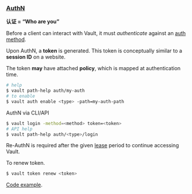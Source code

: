 ### [AuthN](https://developer.hashicorp.com/vault/docs/concepts/auth)

**认证 = “Who are you”**

Before a client can interact with Vault, it must *authenticate* against an [auth method](https://developer.hashicorp.com/vault/docs/auth).

Upon AuthN, a **token** is generated. This token is conceptually similar to a **session ID** on a website.

The token **may** have attached **policy**, which is mapped at authentication time.

```bash
# help
$ vault path-help auth/my-auth
# to enable
$ vault auth enable <type> -path=my-auth-path
```

AuthN via CLI/API

```bash
$ vault login -method=<method> token=<token>
# API help
$ vault path-help auth/<type>/login
```

Re-AuthN is required after the given [lease](https://developer.hashicorp.com/vault/docs/concepts/lease) period to continue accessing Vault.

To renew token.

```bash
$ vault token renew <token>
```

[Code example](https://developer.hashicorp.com/vault/docs/concepts/auth#code-example).

